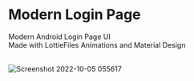 # Modern Login Page
Modern Android Login Page UI <br>
Made with LottieFiles Animations and Material Design <br> <br>

![Screenshot 2022-10-05 055617](https://user-images.githubusercontent.com/45185182/193971312-b3f2fd0a-094e-40e8-9627-3051439c7c26.png)
